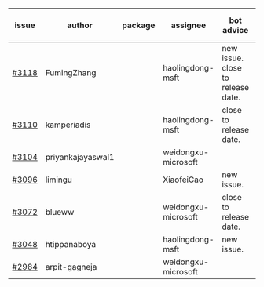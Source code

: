 | issue | author | package | assignee | bot advice | created date of issue | target release date | date from target |
| ------ | ------ | ------ | ------ | ------ | ------ | ------ | :-----: |
| [#3118](https://github.com/Azure/sdk-release-request/issues/3118) | FumingZhang |  | haolingdong-msft | new issue. close to release date.  | 08-24 | 08-26 | 0 |
| [#3110](https://github.com/Azure/sdk-release-request/issues/3110) | kamperiadis |  | haolingdong-msft | close to release date.  | 08-23 | 08-25 | 0 |
| [#3104](https://github.com/Azure/sdk-release-request/issues/3104) | priyankajayaswal1 |  | weidongxu-microsoft |  | 08-22 | 09-05 |  |
| [#3096](https://github.com/Azure/sdk-release-request/issues/3096) | limingu |  | XiaofeiCao | new issue. | 08-18 | 08-31 |  |
| [#3072](https://github.com/Azure/sdk-release-request/issues/3072) | blueww |  | weidongxu-microsoft | close to release date.  | 08-09 | 08-23 | -2 |
| [#3048](https://github.com/Azure/sdk-release-request/issues/3048) | htippanaboya |  | haolingdong-msft | new issue. | 07-27 | 08-03 |  |
| [#2984](https://github.com/Azure/sdk-release-request/issues/2984) | arpit-gagneja |  | weidongxu-microsoft |  | 07-05 | 09-30 |  |

